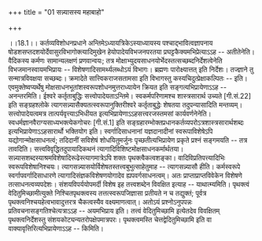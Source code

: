 +++
title = "01 सन्न्यासस्य महाबाहो"

+++
  
  
।।18.1।। कर्तव्यविशोधनप्रधाने अन्तिमेऽध्यायत्रिकेऽस्याध्यायस्य
पश्चाद्भावित्वज्ञापनाय षोडशसप्तदशयोर्देवासुरविभागोक्त्यादिमुखेन
हेयोपादेयविभजनपरतया प्रघट्टकैक्यमभिप्रेत्याऽऽह -- अतीतेनेति। वैदिकस्य
कर्मणः सामान्यलक्षणं प्रणवान्वयः; तत्र
मोक्षाभ्युदयसाधनयोर्भेदस्तत्सच्छब्दनिर्देशत्वेनेति विभजमानस्वायमभिप्रायः
-- विशेषणादिसामर्थ्यलब्धोऽयं विभागः। ब्रह्मणः पारोक्ष्यात्तत् इति
निर्देशः। तज्ज्ञाने तु सन्मात्रविवक्षया सच्छब्दः। क्रमादेते
सात्त्विकराजसतामसा इति विभागस्तु कस्यचिदुत्प्रेक्षाकल्पितः -- इति।
एवमुक्तेष्वप्यर्थेषु मोक्षसाधनभूतांशस्वरूपशोधनमुत्तराध्यायेन क्रियत इति
सङ्गत्यभिप्रायेणाऽऽह -- अनन्तरमिति। ईश्वरे कर्तृताबुद्धिः
सत्त्वोपादेयताऽन्तिमे। स्वकर्मपरिणामश्च शास्त्रसारार्थ उच्यते
\[गी.सं.22\] इति सङ्ग्रहश्लोके त्यागसन्न्यासैक्यतत्स्वरूपानुक्तिरीश्वरे
कर्तृताबुद्धेः शेषतया तदुपन्यासादिति मन्तव्यम्। सत्त्वोपादेयत्वमत्र
तात्पर्यवृत्त्याऽभिधीयत इत्यभिप्रायेणाऽऽहसत्त्वरजस्तमसां
कार्यवर्णनेनेति। स्वधर्मज्ञानवैराग्यसाध्यभक्त्येकगोचरः \[गी.सं.1\] इति
सङ्ग्रहारम्भोक्तप्रधानकर्तव्यपरोऽत्रशास्त्रसारार्थशब्दः
इत्यभिप्रायेणाऽऽहसारार्थो भक्तियोग इति। स्वर्गादिसाधनानां यज्ञदानादीनां
स्वरूपाविशेषेऽपि यद्योगान्मोक्षसाधनत्वं; तदिदानीं सविशेषं शोधयितुमर्जुनः
पृच्छतीत्यभिप्रायेण प्रकृते प्रश्नं सङ्गमयति -- तत्र तावदिति।
सत्त्वविवृद्धितदुपायादिकथनं त्यागादिविशिष्टमोक्षसाधनकर्मार्थतया।
सन्न्यासशब्दस्याश्रमविशेषादिरूढेस्त्यागमात्रेऽपि शक्तः
पृथक्त्वैकत्वशङ्का। वादिविप्रतिपत्त्यादिभिः स्वरूपविशेषानिश्चयः।
त्यागसन्न्यासयोर्विशेषतस्तत्त्वबुभुत्साहेतुमाह -- त्यागसन्न्यासौ हीति।
कर्मस्वरूपे स्वर्गापवर्गादिसाधारणे त्यागादिसंज्ञकविशेषणयोगादेव
ह्यपवर्गसाधनत्वम्। अतः प्राप्ताप्राप्तविवेकेन विशेषणे
तत्साधनत्वव्यपदेशः। संशयविपर्ययोपमर्दी विशेष इह तत्त्वशब्देन विवक्षित
इत्याह -- याथात्म्यमिति। पृथक्त्वं वेदितुमिच्छामीत्युक्ते
निश्चितपृथक्त्वस्य तत्तत्स्वरूपजिज्ञासा प्रतीयते न च तद्युक्तं; पूर्वत्र
पृथक्त्वनिश्चयहेत्वभावादुत्तरत्र चैकत्वस्यैव वक्ष्यमाणत्वात्। अतोऽयं
प्रश्नोऽनुपपन्नः प्रतिवचनासङ्गतिश्चेत्यत्राऽऽह -- अयमभिप्राय इति। तत्त्वं
वेदितुमिच्छामि इत्येतदेव विवक्षितम् पृथक्त्वनिर्देशस्तु
संशयकोट्यन्यतरोपक्षेपमात्रपरः। पृथक्त्वमस्ति चेत्तद्वेदितुमिच्छामि इति वा
वाक्यावृत्तिरित्यभिप्रायेणाऽऽह -- किमिति।  
  
